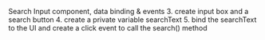 
Search Input component, data binding & events
3. create input box and a search button
4. create a private variable searchText
5. bind the searchText to the UI and create a click event to call the search() method 